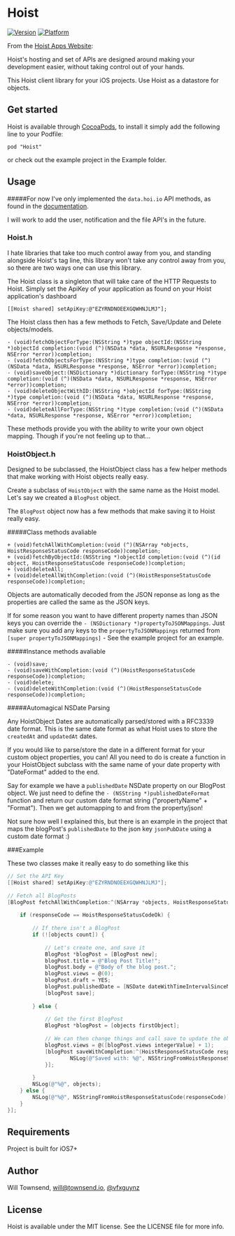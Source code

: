 # Hoist

[![Version](http://cocoapod-badges.herokuapp.com/v/Hoist/badge.png)](http://cocoadocs.org/docsets/Hoist)
[![Platform](http://cocoapod-badges.herokuapp.com/p/Hoist/badge.png)](http://cocoadocs.org/docsets/Hoist)

From the [Hoist Apps Website](http://hoistapps.com/):

Hoist's hosting and set of APIs are designed around making your development
	easier, without taking control out of your hands.

This Hoist client library for your iOS projects. Use Hoist as a datastore for objects.

## Get started

Hoist is available through [CocoaPods](http://cocoapods.org), to install
it simply add the following line to your Podfile:

    pod "Hoist"

or check out the example project in the Example folder.

## Usage

#####For now I've only implemented the `data.hoi.io` API methods, as found in the [documentation](http://docs.hoi.io/api-docs/data.html).

I will work to add the user, notification and the file API's in the future.

### Hoist.h

I hate libraries that take too much control away from you, and standing alongside Hoist's tag line, this library won't take any control away from you, so there are two ways one can use this library.

The Hoist class is a singleton that will take care of the HTTP Requests to Hoist. Simply set the ApiKey of your application as found on your Hoist application's dashboard

	[[Hoist shared] setApiKey:@"EZYRNDNOEEXGQWHNJLMJ"];

The Hoist class then has a few methods to Fetch, Save/Update and Delete objects/models.

	- (void)fetchObjectForType:(NSString *)type objectId:(NSString *)objectId completion:(void (^)(NSData *data, NSURLResponse *response, NSError *error))completion;
	- (void)fetchObjectsForType:(NSString *)type completion:(void (^)(NSData *data, NSURLResponse *response, NSError *error))completion;
	- (void)saveObject:(NSDictionary *)dictionary forType:(NSString *)type completion:(void (^)(NSData *data, NSURLResponse *response, NSError *error))completion;
	- (void)deleteObjectWithID:(NSString *)objectId forType:(NSString *)type completion:(void (^)(NSData *data, NSURLResponse *response, NSError *error))completion;
	- (void)deleteAllForType:(NSString *)type completion:(void (^)(NSData *data, NSURLResponse *response, NSError *error))completion;

These methods provide you with the ability to write your own object mapping. Though if you're not feeling up to that...

### HoistObject.h

Designed to be subclassed, the HoistObject class has a few helper methods that make working with Hoist objects really easy.

Create a subclass of `HoistObject` with the same name as the Hoist model. Let's say we created a `BlogPost` object.

The `BlogPost` object now has a few methods that make saving it to Hoist really easy.

#####Class methods avaliable

	+ (void)fetchAllWithCompletion:(void (^)(NSArray *objects, HoistResponseStatusCode responseCode))completion;
	+ (void)fetchByObjectId:(NSString *)objectId completion:(void (^)(id object, HoistResponseStatusCode responseCode))completion;
	+ (void)deleteAll;
	+ (void)deleteAllWithCompletion:(void (^)(HoistResponseStatusCode responseCode))completion;

Objects are automatically decoded from the JSON reponse as long as the properties are called the same as the JSON keys.

If for some reason you want to have different property names than JSON keys you can override the `- (NSDictionary *)propertyToJSONMappings`. Just make sure you add any keys to the `propertyToJSONMappings` returned from `[super propertyToJSONMappings]` - See the example project for an example.

#####Instance methods avaliable

	- (void)save;
	- (void)saveWithCompletion:(void (^)(HoistResponseStatusCode responseCode))completion;
	- (void)delete;
	- (void)deleteWithCompletion:(void (^)(HoistResponseStatusCode responseCode))completion;

#####Automagical NSDate Parsing

Any HoistObject Dates are automatically parsed/stored with a RFC3339 date format. This is the same date format as what Hoist uses to store the `createdAt` and `updatedAt` dates.

If you would like to parse/store the date in a different format for your custom object properties, you can! All you need to do is create a function in your HoistObject subclass with the same name of your date property with "DateFormat" added to the end.

Say for example we have a `publishedDate` NSDate property on our BlogPost object. We just need to define the `- (NSString *)publishedDateFormat` function and return our custom date format string ("propertyName" + "Format"). Then we get automapping to and from the property/json!

Not sure how well I explained this, but there is an example in the project that maps the blogPost's `publishedDate` to the json key `jsonPubDate` using a custom date format :)

###Example

These two classes make it really easy to do something like this 
```ObjectiveC
// Set the API Key
[[Hoist shared] setApiKey:@"EZYRNDNOEEXGQWHNJLMJ"];
    
// Fetch all BlogPosts
[BlogPost fetchAllWithCompletion:^(NSArray *objects, HoistResponseStatusCode responseCode) 	{
        
    if (responseCode == HoistResponseStatusCodeOk) {
            
        // If there isn't a BlogPost
        if (![objects count]) {
                
            // Let's create one, and save it
            BlogPost *blogPost = [BlogPost new];
            blogPost.title = @"Blog Post Title!";
            blogPost.body = @"Body of the blog post.";
            blogPost.views = @(0);
            blogPost.draft = YES;
            blogPost.publishedDate = [NSDate dateWithTimeIntervalSinceNow:-10000];
            [blogPost save];
                
        } else {
                
            // Get the first BlogPost
            BlogPost *blogPost = [objects firstObject];
                
            // We can then change things and call save to update the object
            blogPost.views = @([blogPost.views integerValue] + 1);
            [blogPost saveWithCompletion:^(HoistResponseStatusCode responseCode) {
                    NSLog(@"Saved with: %@", NSStringFromHoistResponseStatusCode(responseCode));
            }];
                
        }
        NSLog(@"%@", objects);
    } else {
        NSLog(@"%@", NSStringFromHoistResponseStatusCode(responseCode));
    }
}];
```

## Requirements

Project is built for iOS7+

## Author

Will Townsend, will@townsend.io, [@vfxguynz](https://twitter.com/vfxguynz)

## License

Hoist is available under the MIT license. See the LICENSE file for more info.

